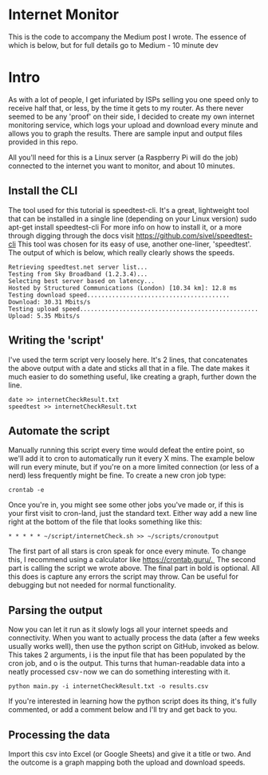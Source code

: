 # Internet Monitor

This is the code to accompany the Medium post I wrote. The essence of which is below, but for full details go to Medium - 10 minute dev

# Intro 
As with a lot of people, I get infuriated by ISPs selling you one speed only to receive half that, or less, by the time it gets to my router. As there never seemed to be any 'proof' on their side, I decided to create my own internet monitoring service, which logs your upload and download every minute and allows you to graph the results. There are sample input and output files provided in this repo.

All you'll need for this is a Linux server (a Raspberry Pi will do the job) connected to the internet you want to monitor, and about 10 minutes. 
## Install the CLI
The tool used for this tutorial is speedtest-cli. It's a great, lightweight tool that can be installed in a single line (depending on your Linux version)
sudo apt-get install speedtest-cli
For more info on how to install it, or a more through digging through the docs visit https://github.com/sivel/speedtest-cli
This tool was chosen for its easy of use, another one-liner, 'speedtest'. The output of which is below, which really clearly shows the speeds.
```Retrieving speedtest.net configuration...
Retrieving speedtest.net server list...
Testing from Sky Broadband (1.2.3.4)...
Selecting best server based on latency...
Hosted by Structured Communications (London) [10.34 km]: 12.8 ms
Testing download speed........................................
Download: 30.31 Mbits/s
Testing upload speed..................................................
Upload: 5.35 Mbits/s
```

## Writing the 'script'
I've used the term script very loosely here. It's 2 lines, that concatenates the above output with a date and sticks all that in a file. The date makes it much easier to do something useful, like creating a graph, further down the line.
```
date >> internetCheckResult.txt
speedtest >> internetCheckResult.txt
```
## Automate the script
Manually running this script every time would defeat the entire point, so we'll add it to cron to automatically run it every X mins. The example below will run every minute, but if you're on a more limited connection (or less of a nerd) less frequently might be fine.
To create a new cron job type:
```
crontab -e
```

Once you're in, you might see some other jobs you've made or, if this is your first visit to cron-land, just the standard text. Either way add a new line right at the bottom of the file that looks something like this:
```
* * * * * ~/script/internetCheck.sh >> ~/scripts/cronoutput
```
The first part of all stars is cron speak for once every minute. To change this, I recommend using a calculator like https://crontab.guru/. 
The second part is calling the script we wrote above. The final part in bold is optional. All this does is capture any errors the script may throw. Can be useful for debugging but not needed for normal functionality.

## Parsing the output
Now you can let it run as it slowly logs all your internet speeds and connectivity. When you want to actually process the data (after a few weeks usually works well), then use the python script on GitHub, invoked as below. This takes 2 arguments, i is the input file that has been populated by the cron job, and o is the output. This turns that human-readable data into a neatly processed csv - now we can do something interesting with it.
```
python main.py -i internetCheckResult.txt -o results.csv
```
If you're interested in learning how the python script does its thing, it's fully commented, or add a comment below and I'll try and get back to you.
## Processing the data
Import this csv into Excel (or Google Sheets) and give it a title or two.
And the outcome is a graph mapping both the upload and download speeds.